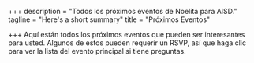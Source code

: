 +++
description = "Todos los próximos eventos de Noelita para AISD."
tagline = "Here's a short summary"
title = "Próximos Eventos"

+++
Aquí están todos los próximos eventos que pueden ser interesantes para usted. Algunos de estos pueden requerir un RSVP, así que haga clic para ver la lista del evento principal si tiene preguntas.
